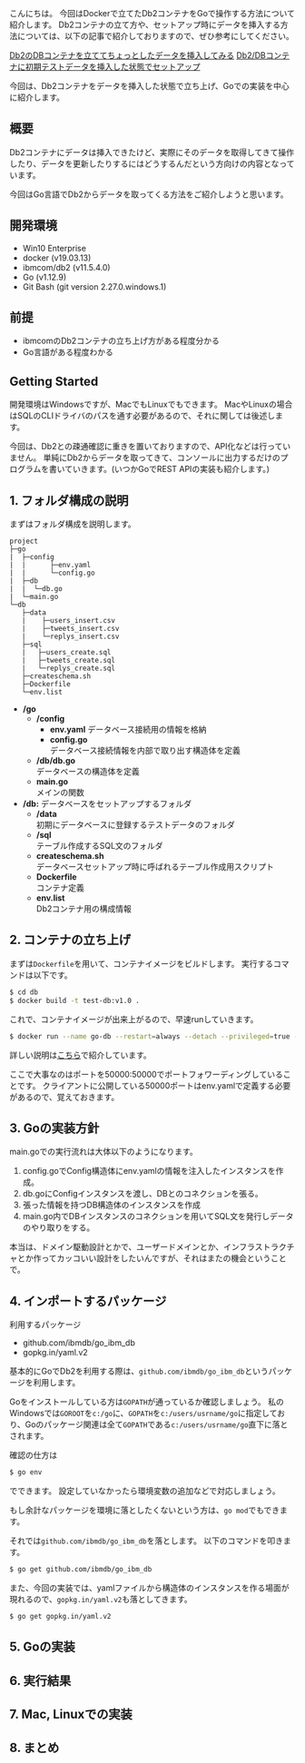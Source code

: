 こんにちは。
今回はDockerで立てたDb2コンテナをGoで操作する方法について紹介します。
Db2コンテナの立て方や、セットアップ時にデータを挿入する方法については、以下の記事で紹介しておりますので、ぜひ参考にしてください。

[Db2のDBコンテナを立ててちょっとしたデータを挿入してみる](https://qiita.com/rikkyrice/items/fdf45eeba6f1ddb5353d)
[Db2/DBコンテナに初期テストデータを挿入した状態でセットアップ](https://qiita.com/rikkyrice/items/20946fc5b4e2153b0f87)

今回は、Db2コンテナをデータを挿入した状態で立ち上げ、Goでの実装を中心に紹介します。

## 概要
Db2コンテナにデータは挿入できたけど、実際にそのデータを取得してきて操作したり、データを更新したりするにはどうするんだという方向けの内容となっています。

今回はGo言語でDb2からデータを取ってくる方法をご紹介しようと思います。

## 開発環境
* Win10 Enterprise
* docker (v19.03.13)
* ibmcom/db2 (v11.5.4.0)
* Go (v1.12.9)
* Git Bash (git version 2.27.0.windows.1)

## 前提
* ibmcomのDb2コンテナの立ち上げ方がある程度分かる
* Go言語がある程度わかる

## Getting Started
開発環境はWindowsですが、MacでもLinuxでもできます。
MacやLinuxの場合はSQLのCLIドライバのパスを通す必要があるので、それに関しては後述します。

今回は、Db2との疎通確認に重きを置いておりますので、API化などは行っていません。
単純にDb2からデータを取ってきて、コンソールに出力するだけのプログラムを書いていきます。(いつかGoでREST APIの実装も紹介します。)

## 1. フォルダ構成の説明
まずはフォルダ構成を説明します。

```bash:project
project
├─go
|  ├─config
|  |      ├─env.yaml
|  |      └─config.go
|  ├─db
|  |  └─db.go
|  └─main.go
└─db  
   ├─data
   |    ├─users_insert.csv
   |    ├─tweets_insert.csv
   |    └─replys_insert.csv
   ├─sql
   |   ├─users_create.sql
   |   ├─tweets_create.sql
   |   └─replys_create.sql
   ├─createschema.sh
   ├─Dockerfile
   └─env.list
```
- **/go**
  - **/config**  
    - **env.yaml**
      データベース接続用の情報を格納
    - **config.go**  
      データベース接続情報を内部で取り出す構造体を定義
  - **/db/db.go**  
    データベースの構造体を定義
  - **main.go**  
    メインの関数  
- **/db:** データベースをセットアップするフォルダ
  - **/data**  
    初期にデータベースに登録するテストデータのフォルダ
  - **/sql**  
    テーブル作成するSQL文のフォルダ
  - **createschema.sh**  
    データベースセットアップ時に呼ばれるテーブル作成用スクリプト
  - **Dockerfile**  
    コンテナ定義
  - **env.list**  
    Db2コンテナ用の構成情報

## 2. コンテナの立ち上げ
まずは`Dockerfile`を用いて、コンテナイメージをビルドします。
実行するコマンドは以下です。

```bash
$ cd db
$ docker build -t test-db:v1.0 .
```

これで、コンテナイメージが出来上がるので、早速runしていきます。

```bash
$ docker run --name go-db --restart=always --detach --privileged=true -p 50000:50000 --env-file env.list test-db:v1.0
```

詳しい説明は[こちら](https://qiita.com/rikkyrice/items/20946fc5b4e2153b0f87)で紹介しています。

ここで大事なのはポートを50000:50000でポートフォワーディングしていることです。
クライアントに公開している50000ポートはenv.yamlで定義する必要があるので、覚えておきます。

## 3. Goの実装方針
main.goでの実行流れは大体以下のようになります。

1. config.goでConfig構造体にenv.yamlの情報を注入したインスタンスを作成。
2. db.goにConfigインスタンスを渡し、DBとのコネクションを張る。
3. 張った情報を持つDB構造体のインスタンスを作成
4. main.go内でDBインスタンスのコネクションを用いてSQL文を発行しデータのやり取りをする。

本当は、ドメイン駆動設計とかで、ユーザードメインとか、インフラストラクチャとか作ってカッコいい設計をしたいんですが、それはまたの機会ということで。

## 4. インポートするパッケージ
利用するパッケージ
* github.com/ibmdb/go_ibm_db
* gopkg.in/yaml.v2

基本的にGoでDb2を利用する際は、`github.com/ibmdb/go_ibm_db`というパッケージを利用します。

Goをインストールしている方は`GOPATH`が通っているか確認しましょう。
私のWindowsでは`GOROOT`を`c:/go`に、`GOPATH`を`c:/users/usrname/go`に指定しており、Goのパッケージ関連は全て`GOPATH`である`c:/users/usrname/go`直下に落とされます。

確認の仕方は

```bash
$ go env
```

でできます。
設定していなかったら環境変数の追加などで対応しましょう。

もし余計なパッケージを環境に落としたくないという方は、`go mod`でもできます。

それでは`github.com/ibmdb/go_ibm_db`を落とします。
以下のコマンドを叩きます。

```bash
$ go get github.com/ibmdb/go_ibm_db
```

また、今回の実装では、yamlファイルから構造体のインスタンスを作る場面が現れるので、`gopkg.in/yaml.v2`も落としてきます。

```bash
$ go get gopkg.in/yaml.v2
```



## 5. Goの実装


## 6. 実行結果

## 7. Mac, Linuxでの実装

## 8. まとめ
